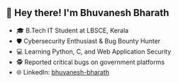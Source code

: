 
## 👋 Hey there! I'm Bhuvanesh Bharath
- 🎓 B.Tech IT Student at LBSCE, Kerala
- 🛡️ Cybersecurity Enthusiast & Bug Bounty Hunter
- 💻 Learning Python, C, and Web Application Security
- 🕵️ Reported critical bugs on government platforms
- 🌐 LinkedIn: [bhuvanesh-bharath](https://linkedin.com/in/bhuvanesh-bharath)
